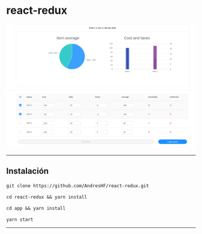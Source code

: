 # react-redux

<img src="https://github.com/AndresHF/react-redux/blob/master/img.png" />

---
<h2>Instalación</h2>

```
git clone https://github.com/AndresHF/react-redux.git
```

```
cd react-redux && yarn install
```

```
cd app && yarn install
```

```
yarn start
```

---
